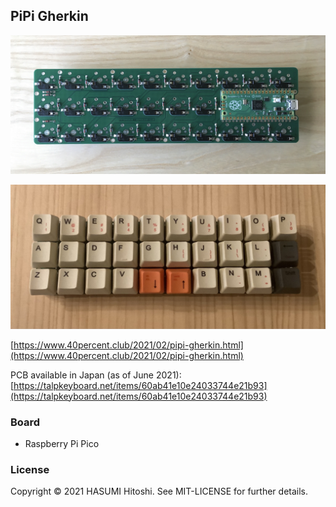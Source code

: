 ## PiPi Gherkin

![](pipigherkin.jpg)

![](pipigherkin_2.jpg)

[https://www.40percent.club/2021/02/pipi-gherkin.html](https://www.40percent.club/2021/02/pipi-gherkin.html)

PCB available in Japan (as of June 2021): [https://talpkeyboard.net/items/60ab41e10e24033744e21b93](https://talpkeyboard.net/items/60ab41e10e24033744e21b93)

### Board

- Raspberry Pi Pico

### License

Copyright © 2021 HASUMI Hitoshi. See MIT-LICENSE for further details.
